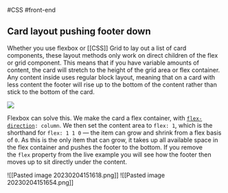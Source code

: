 #CSS #front-end 
## Card layout pushing footer down

Whether you use flexbox or [[CSS]] Grid to lay out a list of card components, these layout methods only work on direct children of the flex or grid component. This means that if you have variable amounts of content, the card will stretch to the height of the grid area or flex container. Any content inside uses regular block layout, meaning that on a card with less content the footer will rise up to the bottom of the content rather than stick to the bottom of the card.

<img src="https://developer.mozilla.org/en-US/docs/Web/CSS/CSS_Flexible_Box_Layout/Typical_Use_Cases_of_Flexbox/flex-cards.png">

Flexbox can solve this. We make the card a flex container, with [`flex-direction`](https://developer.mozilla.org/en-US/docs/Web/CSS/flex-direction)`: column`. We then set the content area to `flex: 1`, which is the shorthand for `flex: 1 1 0` — the item can grow and shrink from a flex basis of `0`. As this is the only item that can grow, it takes up all available space in the flex container and pushes the footer to the bottom. If you remove the `flex` property from the live example you will see how the footer then moves up to sit directly under the content.

![[Pasted image 20230204151618.png]]
![[Pasted image 20230204151654.png]]


